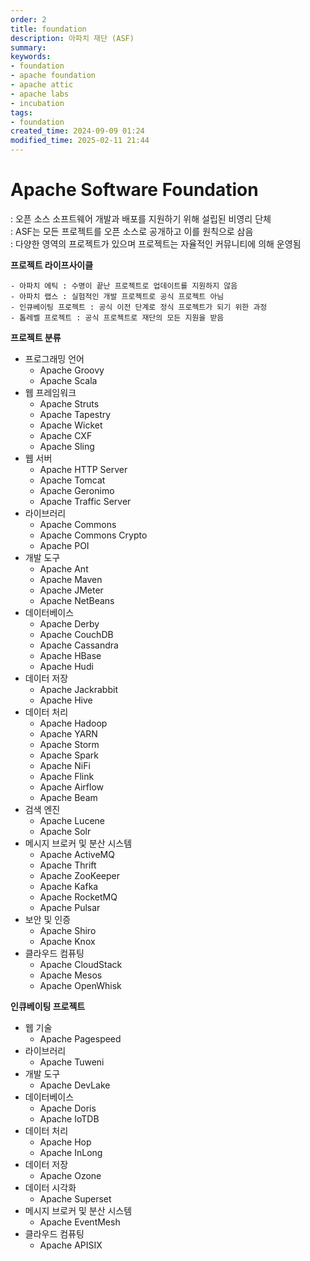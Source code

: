 ```yaml
---
order: 2
title: foundation
description: 아파치 재단 (ASF)
summary:
keywords:
- foundation
- apache foundation
- apache attic
- apache labs
- incubation
tags:
- foundation
created_time: 2024-09-09 01:24
modified_time: 2025-02-11 21:44
---
```


# Apache Software Foundation
: 오픈 소스 소프트웨어 개발과 배포를 지원하기 위해 설립된 비영리 단체  
: ASF는 모든 프로젝트를 오픈 소스로 공개하고 이를 원칙으로 삼음  
: 다양한 영역의 프로젝트가 있으며 프로젝트는 자율적인 커뮤니티에 의해 운영됨  


**프로젝트 라이프사이클**
```
- 아파치 에틱 : 수명이 끝난 프로젝트로 업데이트를 지원하지 않음
- 아파치 랩스 : 실험적인 개발 프로젝트로 공식 프로젝트 아님
- 인큐베이팅 프로젝트 : 공식 이전 단계로 정식 프로젝트가 되기 위한 과정 
- 톱레벨 프로젝트 : 공식 프로젝트로 재단의 모든 지원을 받음
```


**프로젝트 분류**
- 프로그래밍 언어
  - Apache Groovy
  - Apache Scala
- 웹 프레임워크
  - Apache Struts
  - Apache Tapestry
  - Apache Wicket 
  - Apache CXF
  - Apache Sling
- 웹 서버
  - Apache HTTP Server
  - Apache Tomcat
  - Apache Geronimo
  - Apache Traffic Server
- 라이브러리
  - Apache Commons
  - Apache Commons Crypto
  - Apache POI
- 개발 도구 
  - Apache Ant
  - Apache Maven
  - Apache JMeter
  - Apache NetBeans
- 데이터베이스
  - Apache Derby
  - Apache CouchDB
  - Apache Cassandra
  - Apache HBase
  - Apache Hudi
- 데이터 저장
  - Apache Jackrabbit
  - Apache Hive
- 데이터 처리
  - Apache Hadoop
  - Apache YARN
  - Apache Storm
  - Apache Spark
  - Apache NiFi
  - Apache Flink
  - Apache Airflow
  - Apache Beam
- 검색 엔진
  - Apache Lucene
  - Apache Solr
- 메시지 브로커 및 분산 시스템
  - Apache ActiveMQ
  - Apache Thrift
  - Apache ZooKeeper
  - Apache Kafka
  - Apache RocketMQ
  - Apache Pulsar
- 보안 및 인증
  - Apache Shiro
  - Apache Knox
- 클라우드 컴퓨팅
  - Apache CloudStack
  - Apache Mesos
  - Apache OpenWhisk


**인큐베이팅 프로젝트**
- 웹 기술
  - Apache Pagespeed
- 라이브러리
  - Apache Tuweni
- 개발 도구
  - Apache DevLake
- 데이터베이스
  - Apache Doris
  - Apache IoTDB
- 데이터 처리
  - Apache Hop
  - Apache InLong
- 데이터 저장
  - Apache Ozone
- 데이터 시각화
  - Apache Superset
- 메시지 브로커 및 분산 시스템
  - Apache EventMesh
- 클라우드 컴퓨팅
  - Apache APISIX